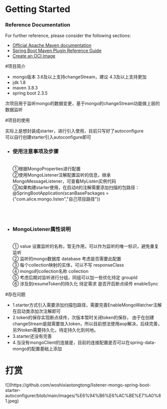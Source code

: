 # Getting Started

### Reference Documentation

For further reference, please consider the following sections:

* [Official Apache Maven documentation](https://maven.apache.org/guides/index.html)
* [Spring Boot Maven Plugin Reference Guide](https://docs.spring.io/spring-boot/docs/2.7.1/maven-plugin/reference/html/)
* [Create an OCI image](https://docs.spring.io/spring-boot/docs/2.7.1/maven-plugin/reference/html/#build-image)


#项目简介

- mongo版本 3.6及以上支持changeStream，建议 4.3及以上支持更加
- jdk 1.8
- maven 3.8.3
- spring boot 2.3.5

次项目用于监听mongo的数据变更，基于mongo的changeStream功能做上层的数据监听

#项目的使用

实际上是想封装成starter，进行引入使用，目前只写好了autoconfigure</br>
可以自行创建starter引入autoconfigure即可

- <h3>使用注意事项及步骤</h3></br>
  ①根据MongoProperties进行配置</br>
  ②使用MongoListener注解配置监听的信息，继承MongoMessageListener，可查看MyListen实例代码</br>
  ③如果构建starter使用，在启动ð的注解需要添加扫描的包路径：@SpringBootApplication(scanBasePackages = {"com.alice.mongo.listen","自己项目路径"})
  </br></br></br></br>
- <h3>MongoListener属性说明</h3></br>
  ① value 设置监听的名称，暂无作用，可以作为监听的唯一标识，避免重复监听</br>
  ② 监听的mongo数据库 database  考虑是否需要此配置</br>
  ③ 每个collection映射的实体，可以不写 responseClass</br>
  ④ mongo的collection名称 collection</br>
  ⑤ 考虑后期对监听进行分组，同组可以加一些优化待定 groupId</br>
  ⑥ 涉及到resumeToken的持久化 待定需求 是否开启断点续传 enableSync


#存在问题
- 1.starter方式引入需要添加扫描包路径，需要完善EnableMongoWatcher注解在启动类添加次注解即可
- 2.token的保存实现断点续传，次版本暂时关闭token的保存，
  由于在创建changeStream是就需要放入token，所以目前想法使用aop解决，后续完善，另外token需要持久化，待定持久化到何地。
- 3.starter还没有完善
- 4.当没有mongoClient的连接是，目前的连接配置是否可以在spring-data-mongo的配置基础上添加


<h1>打赏</h1>
![](https://github.com/woshixiaotongtong/listener-mongo-spring-boot-starter-autoconfigurer/blob/main/images/%E6%94%B6%E6%AC%BE%E7%A0%81.jpeg)